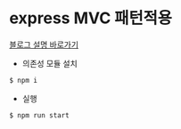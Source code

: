 # express MVC 패턴적용

[블로그 설명 바로가기](https://blog.naver.com/pjt3591oo/222212372082)

* 의존성 모듈 설치

```sh
$ npm i
```

* 실행

```sh
$ npm run start
```